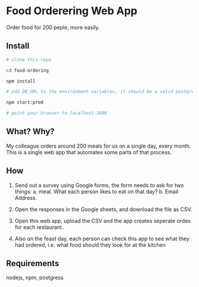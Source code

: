 # Food Orderering Web App

Order food for 200 peple, more easily.

## Install

```bash
# clone this repo

cd food-ordering

npm install

# add DB_URL to the environment variables, it should be a valid postgress connection string

npm start:prod

# point your browser to localhost:3000
```

## What? Why?
My colleague orders around 200 meals for us on a single day, every month. This is a single web app that automates some parts of that process.

## How
1. Send out a survey using Google forms, the form needs to ask for two things:
  a. meal. What each person likes to eat on that day?
  b. Email Address.

2. Open the responses in the Google sheets, and download the file as CSV.

3. Open this web app, upload the CSV and the app creates seperate ordes for each restaurant.

4. Also on the feast day, each person can check this app to see what they had ordered, i.e. what food should they look for at the kitchen


## Requirements

nodejs, npm, postgress

